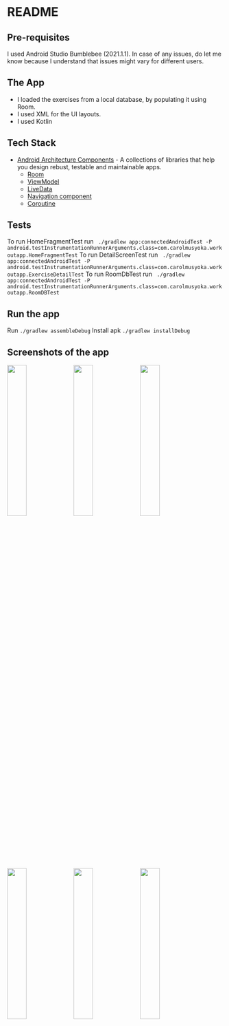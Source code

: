 # README


## Pre-requisites
I used Android Studio Bumblebee (2021.1.1). In case of any issues, do let me know because I understand that issues might vary for different users. 

## The App
- I loaded the exercises from a local database, by populating it using Room. 
- I used XML for the UI layouts. 
- I used Kotlin

## Tech Stack
* [Android Architecture Components](https://developer.android.com/topic/libraries/architecture) - A collections of libraries that help you design rebust, testable and maintainable apps.
    * [Room](https://developer.android.com/training/data-storage/room)
    * [ViewModel](https://developer.android.com/reference/androidx/lifecycle/ViewModel) 
    * [LiveData](https://developer.android.com/topic/libraries/architecture/livedata)
    * [Navigation component](https://developer.android.com/guide/navigation) 
    * [Coroutine](https://developer.android.com/kotlin/coroutines)

## Tests
To run HomeFragmentTest run ` ./gradlew app:connectedAndroidTest -P android.testInstrumentationRunnerArguments.class=com.carolmusyoka.workoutapp.HomeFragmentTest`
To run DetailScreenTest run ` ./gradlew app:connectedAndroidTest -P android.testInstrumentationRunnerArguments.class=com.carolmusyoka.workoutapp.ExerciseDetailTest`
To run RoomDbTest run ` ./gradlew app:connectedAndroidTest -P android.testInstrumentationRunnerArguments.class=com.carolmusyoka.workoutapp.RoomDBTest`

## Run the app

Run `./gradlew assembleDebug`
Install apk `./gradlew installDebug  `

## Screenshots of the app
<img src="https://user-images.githubusercontent.com/44951692/152505255-2ca8ae4a-7b53-453f-8c84-35284cf1df54.jpg" width=30% height=30%> <img src="https://user-images.githubusercontent.com/44951692/152505622-fb08ef8d-8348-4cc3-a695-b7ef99f66cba.jpg" width=30% height=30%> <img src="https://user-images.githubusercontent.com/44951692/152505644-0fac9e3a-8d9f-4b8c-a2f9-49bc8840b7c9.jpg" width=30% height=30%> <img src="https://user-images.githubusercontent.com/44951692/152505808-636d3be8-e8e9-4f4e-aaa6-8f8ac589c705.jpg" width=30% height=30%> <img src="https://user-images.githubusercontent.com/44951692/152506077-5b6d2aee-5a19-4451-abef-b9a9ff5e5176.jpg" width=30% height=30%> <img src="https://user-images.githubusercontent.com/44951692/152506105-4f3c4983-1bcb-4be0-819e-110df9f81a50.jpg" width=30% height=30%> 

